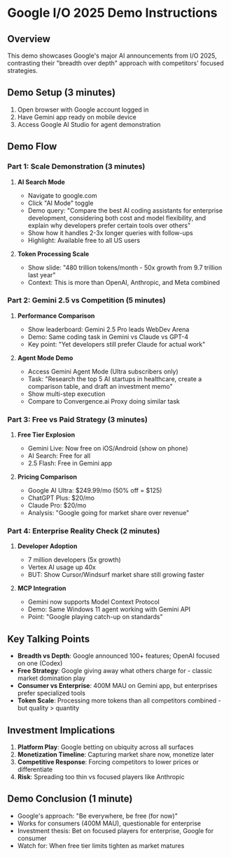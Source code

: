 # Google I/O 2025 Demo Instructions

## Overview
This demo showcases Google's major AI announcements from I/O 2025, contrasting their "breadth over depth" approach with competitors' focused strategies.

## Demo Setup (3 minutes)
1. Open browser with Google account logged in
2. Have Gemini app ready on mobile device
3. Access Google AI Studio for agent demonstration

## Demo Flow

### Part 1: Scale Demonstration (3 minutes)
1. **AI Search Mode**
   - Navigate to google.com
   - Click "AI Mode" toggle
   - Demo query: "Compare the best AI coding assistants for enterprise development, considering both cost and model flexibility, and explain why developers prefer certain tools over others"
   - Show how it handles 2-3x longer queries with follow-ups
   - Highlight: Available free to all US users

2. **Token Processing Scale**
   - Show slide: "480 trillion tokens/month - 50x growth from 9.7 trillion last year"
   - Context: This is more than OpenAI, Anthropic, and Meta combined

### Part 2: Gemini 2.5 vs Competition (5 minutes)
1. **Performance Comparison**
   - Show leaderboard: Gemini 2.5 Pro leads WebDev Arena
   - Demo: Same coding task in Gemini vs Claude vs GPT-4
   - Key point: "Yet developers still prefer Claude for actual work"

2. **Agent Mode Demo**
   - Access Gemini Agent Mode (Ultra subscribers only)
   - Task: "Research the top 5 AI startups in healthcare, create a comparison table, and draft an investment memo"
   - Show multi-step execution
   - Compare to Convergence.ai Proxy doing similar task

### Part 3: Free vs Paid Strategy (3 minutes)
1. **Free Tier Explosion**
   - Gemini Live: Now free on iOS/Android (show on phone)
   - AI Search: Free for all
   - 2.5 Flash: Free in Gemini app
   
2. **Pricing Comparison**
   - Google AI Ultra: $249.99/mo (50% off = $125)
   - ChatGPT Plus: $20/mo
   - Claude Pro: $20/mo
   - Analysis: "Google going for market share over revenue"

### Part 4: Enterprise Reality Check (2 minutes)
1. **Developer Adoption**
   - 7 million developers (5x growth)
   - Vertex AI usage up 40x
   - BUT: Show Cursor/Windsurf market share still growing faster

2. **MCP Integration**
   - Gemini now supports Model Context Protocol
   - Demo: Same Windows 11 agent working with Gemini API
   - Point: "Google playing catch-up on standards"

## Key Talking Points
- **Breadth vs Depth**: Google announced 100+ features; OpenAI focused on one (Codex)
- **Free Strategy**: Google giving away what others charge for - classic market domination play
- **Consumer vs Enterprise**: 400M MAU on Gemini app, but enterprises prefer specialized tools
- **Token Scale**: Processing more tokens than all competitors combined - but quality > quantity

## Investment Implications
1. **Platform Play**: Google betting on ubiquity across all surfaces
2. **Monetization Timeline**: Capturing market share now, monetize later
3. **Competitive Response**: Forcing competitors to lower prices or differentiate
4. **Risk**: Spreading too thin vs focused players like Anthropic

## Demo Conclusion (1 minute)
- Google's approach: "Be everywhere, be free (for now)"
- Works for consumers (400M MAU), questionable for enterprise
- Investment thesis: Bet on focused players for enterprise, Google for consumer
- Watch for: When free tier limits tighten as market matures 